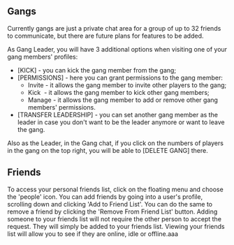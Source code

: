 ## Gangs
Currently gangs are just a private chat area for a group of up to 32 friends to communicate, but there are future plans for features to be added.

As Gang Leader, you will have 3 additional options when visiting one of your gang members' profiles:
 - [KICK] - you can kick the gang member from the gang;
 - [PERMISSIONS] - here you can grant permissions to the gang member:
   - Invite - it allows the gang member to invite other players to the gang;
   - Kick  - it allows the gang member to kick other gang members;
   - Manage - it allows the gang member to add or remove other gang members' permissions.
 - [TRANSFER LEADERSHIP] - you can set another gang member as the leader in case you don't want to be the leader anymore or want to leave the gang.

Also as the Leader, in the Gang chat, if you click on the numbers of players in the gang on the top right, you will be able to [DELETE GANG] there.


## Friends
To access your personal friends list, click on the floating menu and choose the 'people' icon. 
You can add friends by going into a user's profile, scrolling down and clicking 'Add to Friend List'. You can do the same to remove a friend by clicking the 'Remove From Friend List' button.
Adding someone to your friends list will not require the other person to accept the request. They will simply be added to your friends list.
Viewing your friends list will allow you to see if they are online, idle or offline.aaa
